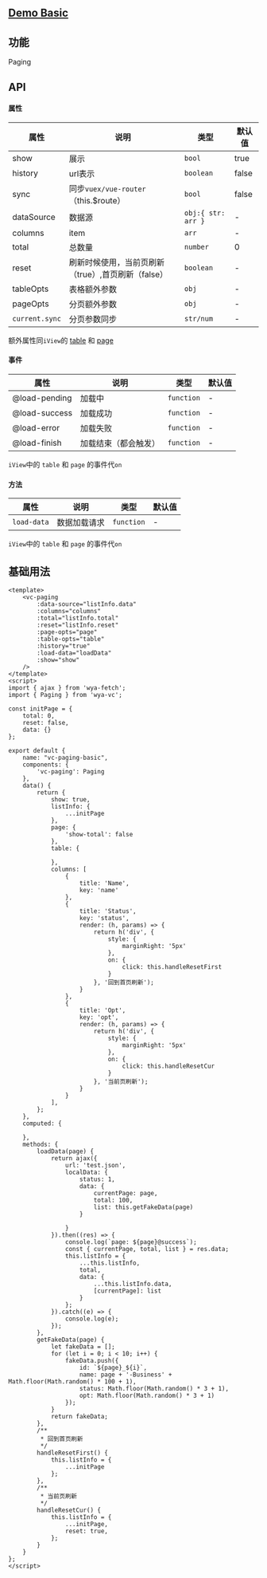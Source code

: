 ## [Demo Basic](https://wya-team.github.io/wya-vc/dist/paging/basic.html)
## 功能
Paging

## API

#### 属性

属性 | 说明 | 类型 | 默认值
---|---|---|---
show | 展示 | `bool` | true
history | url表示 | `boolean` | false
sync | 同步`vuex/vue-router`（this.$route） | `bool` | false
dataSource | 数据源 | `obj:{ str: arr }` | -
columns | item | `arr` | -
total | 总数量 | `number` | 0
reset | 刷新时候使用，当前页刷新（true）,首页刷新（false） | `boolean` | -
tableOpts | 表格额外参数 | `obj` | -
pageOpts | 分页额外参数 | `obj` | -
`current.sync` | 分页参数同步 | `str/num` | -

额外属性同`iView`的 [table](https://www.iviewui.com/components/table) 和 [page](https://www.iviewui.com/components/page)


#### 事件

属性 | 说明 | 类型 | 默认值
---|---|---|---
@load-pending | 加载中 | `function` | -
@load-success | 加载成功 | `function` | -
@load-error | 加载失败 | `function` | -
@load-finish | 加载结束（都会触发） | `function` | -

`iView`中的 `table` 和 `page` 的事件代`on`


#### 方法

属性 | 说明 | 类型 | 默认值
---|---|---|---
`load-data` | 数据加载请求 | `function` | -

`iView`中的 `table` 和 `page` 的事件代`on`

## 基础用法

```vue
<template>
	<vc-paging
		:data-source="listInfo.data"
		:columns="columns" 
		:total="listInfo.total"
		:reset="listInfo.reset"
		:page-opts="page"
		:table-opts="table"
		:history="true"
		:load-data="loadData"
		:show="show"
	/>
</template>
<script>
import { ajax } from 'wya-fetch';
import { Paging } from 'wya-vc';

const initPage = {
	total: 0,
	reset: false,
	data: {}
};

export default {
	name: "vc-paging-basic",
	components: {
		'vc-paging': Paging
	},
	data() {
		return {
			show: true,
			listInfo: {
				...initPage
			},
			page: {
				'show-total': false
			},
			table: {

			},
			columns: [
				{
					title: 'Name',
					key: 'name'
				},
				{
					title: 'Status',
					key: 'status',
					render: (h, params) => {
						return h('div', {
							style: {
								marginRight: '5px'
							},
							on: {
								click: this.handleResetFirst
							}
						}, '回到首页刷新');
					}
				},
				{
					title: 'Opt',
					key: 'opt',
					render: (h, params) => {
						return h('div', {
							style: {
								marginRight: '5px'
							},
							on: {
								click: this.handleResetCur
							}
						}, '当前页刷新');
					}
				}
			],
		};
	},
	computed: {
		
	},
	methods: {
		loadData(page) {
			return ajax({
				url: 'test.json',
				localData: {
					status: 1,
					data: {
						currentPage: page,
						total: 100,
						list: this.getFakeData(page)
					}

				}
			}).then((res) => {
				console.log(`page: ${page}@success`);
				const { currentPage, total, list } = res.data;
				this.listInfo = {
					...this.listInfo,
					total,
					data: {
						...this.listInfo.data,
						[currentPage]: list
					}
				};
			}).catch((e) => {
				console.log(e);
			});
		},
		getFakeData(page) {
			let fakeData = [];
			for (let i = 0; i < 10; i++) {
				fakeData.push({
					id: `${page}_${i}`,
					name: page + '-Business' + Math.floor(Math.random() * 100 + 1),
					status: Math.floor(Math.random() * 3 + 1),
					opt: Math.floor(Math.random() * 3 + 1)
				});
			}
			return fakeData;
		},
		/**
		 * 回到首页刷新
		 */
		handleResetFirst() {
			this.listInfo = {
				...initPage
			};
		},
		/**
		 * 当前页刷新
		 */
		handleResetCur() {
			this.listInfo = {
				...initPage,
				reset: true,
			};
		}
	}
};
</script>

```